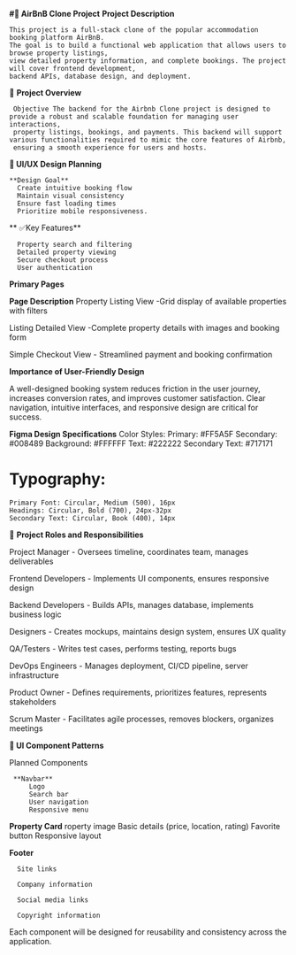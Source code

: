 **#🏡 AirBnB Clone Project**
  **Project Description**
    
    This project is a full-stack clone of the popular accommodation booking platform AirBnB. 
    The goal is to build a functional web application that allows users to browse property listings, 
    view detailed property information, and complete bookings. The project will cover frontend development, 
    backend APIs, database design, and deployment.
    
📌 **Project Overview**

     Objective The backend for the Airbnb Clone project is designed to provide a robust and scalable foundation for managing user interactions, 
     property listings, bookings, and payments. This backend will support various functionalities required to mimic the core features of Airbnb, 
     ensuring a smooth experience for users and hosts.

**🎨 UI/UX Design Planning**

    **Design Goal**
      Create intuitive booking flow
      Maintain visual consistency
      Ensure fast loading times
      Prioritize mobile responsiveness.
      
** ✅Key Features**

      Property search and filtering
      Detailed property viewing
      Secure checkout process
      User authentication
   
**Primary Pages**

**Page	                  Description**
Property Listing View	   -Grid display of available properties with filters

Listing Detailed View	   -Complete property details with images and booking form

Simple Checkout View	    - Streamlined payment and booking confirmation


**Importance of User-Friendly Design**

   A well-designed booking system reduces friction in the user journey, increases conversion rates, 
   and improves customer satisfaction. Clear navigation, intuitive interfaces, and responsive design are critical for success.

**Figma Design Specifications**
   Color Styles:
   Primary: #FF5A5F
   Secondary: #008489
   Background: #FFFFFF
   Text: #222222
   Secondary Text: #717171

# Typography:
    Primary Font: Circular, Medium (500), 16px
    Headings: Circular, Bold (700), 24px-32px
    Secondary Text: Circular, Book (400), 14px

👥 **Project Roles and Responsibilities**

  Project Manager       - 	Oversees timeline, coordinates team, manages deliverables
  
  Frontend Developers	  -  Implements UI components, ensures responsive design
  
  Backend Developers	   -  Builds APIs, manages database, implements business logic
  
  Designers	            -  Creates mockups, maintains design system, ensures UX quality
  
  QA/Testers	           -  Writes test cases, performs testing, reports bugs
  
  DevOps Engineers	     -  Manages deployment, CI/CD pipeline, server infrastructure
  
  Product Owner	        -  Defines requirements, prioritizes features, represents stakeholders
  
  Scrum Master	         -  Facilitates agile processes, removes blockers, organizes meetings


**🧱 UI Component Patterns**

   Planned Components
   
     **Navbar**
         Logo
         Search bar
         User navigation
         Responsive menu
         
   **Property Card**
     roperty image
     Basic details (price, location, rating)
     Favorite button
     Responsive layout
   
   **Footer**
   
      Site links
      
      Company information
      
      Social media links
      
      Copyright information
      
Each component will be designed for reusability and consistency across the application.
